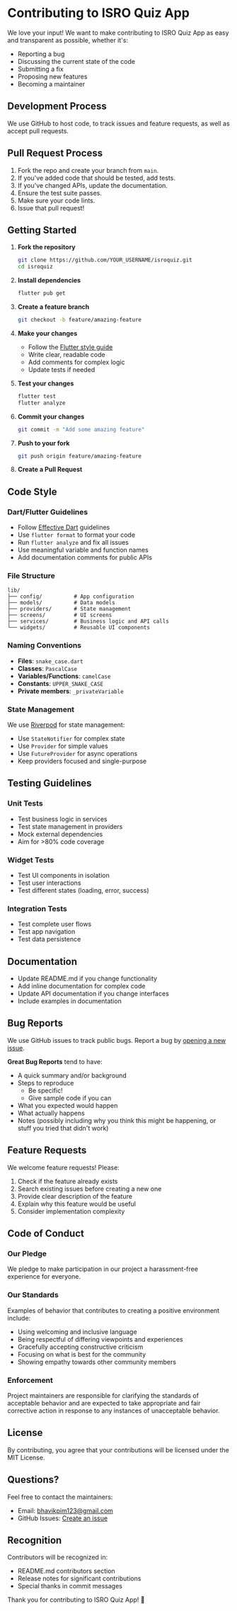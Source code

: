 # Contributing to ISRO Quiz App

We love your input! We want to make contributing to ISRO Quiz App as easy and transparent as possible, whether it's:

- Reporting a bug
- Discussing the current state of the code
- Submitting a fix
- Proposing new features
- Becoming a maintainer

## Development Process

We use GitHub to host code, to track issues and feature requests, as well as accept pull requests.

## Pull Request Process

1. Fork the repo and create your branch from `main`.
2. If you've added code that should be tested, add tests.
3. If you've changed APIs, update the documentation.
4. Ensure the test suite passes.
5. Make sure your code lints.
6. Issue that pull request!

## Getting Started

1. **Fork the repository**
   ```bash
   git clone https://github.com/YOUR_USERNAME/isroquiz.git
   cd isroquiz
   ```

2. **Install dependencies**
   ```bash
   flutter pub get
   ```

3. **Create a feature branch**
   ```bash
   git checkout -b feature/amazing-feature
   ```

4. **Make your changes**
   - Follow the [Flutter style guide](https://github.com/flutter/flutter/wiki/Style-guide-for-Flutter-repo)
   - Write clear, readable code
   - Add comments for complex logic
   - Update tests if needed

5. **Test your changes**
   ```bash
   flutter test
   flutter analyze
   ```

6. **Commit your changes**
   ```bash
   git commit -m "Add some amazing feature"
   ```

7. **Push to your fork**
   ```bash
   git push origin feature/amazing-feature
   ```

8. **Create a Pull Request**

## Code Style

### Dart/Flutter Guidelines

- Follow [Effective Dart](https://dart.dev/guides/language/effective-dart) guidelines
- Use `flutter format` to format your code
- Run `flutter analyze` and fix all issues
- Use meaningful variable and function names
- Add documentation comments for public APIs

### File Structure

```
lib/
├── config/          # App configuration
├── models/          # Data models
├── providers/       # State management
├── screens/         # UI screens
├── services/        # Business logic and API calls
└── widgets/         # Reusable UI components
```

### Naming Conventions

- **Files**: `snake_case.dart`
- **Classes**: `PascalCase`
- **Variables/Functions**: `camelCase`
- **Constants**: `UPPER_SNAKE_CASE`
- **Private members**: `_privateVariable`

### State Management

We use [Riverpod](https://riverpod.dev/) for state management:

- Use `StateNotifier` for complex state
- Use `Provider` for simple values
- Use `FutureProvider` for async operations
- Keep providers focused and single-purpose

## Testing Guidelines

### Unit Tests
- Test business logic in services
- Test state management in providers
- Mock external dependencies
- Aim for >80% code coverage

### Widget Tests
- Test UI components in isolation
- Test user interactions
- Test different states (loading, error, success)

### Integration Tests
- Test complete user flows
- Test app navigation
- Test data persistence

## Documentation

- Update README.md if you change functionality
- Add inline documentation for complex code
- Update API documentation if you change interfaces
- Include examples in documentation

## Bug Reports

We use GitHub issues to track public bugs. Report a bug by [opening a new issue](https://github.com/Bhavikpim123/isroquiz/issues).

**Great Bug Reports** tend to have:

- A quick summary and/or background
- Steps to reproduce
  - Be specific!
  - Give sample code if you can
- What you expected would happen
- What actually happens
- Notes (possibly including why you think this might be happening, or stuff you tried that didn't work)

## Feature Requests

We welcome feature requests! Please:

1. Check if the feature already exists
2. Search existing issues before creating a new one
3. Provide clear description of the feature
4. Explain why this feature would be useful
5. Consider implementation complexity

## Code of Conduct

### Our Pledge

We pledge to make participation in our project a harassment-free experience for everyone.

### Our Standards

Examples of behavior that contributes to creating a positive environment include:

- Using welcoming and inclusive language
- Being respectful of differing viewpoints and experiences
- Gracefully accepting constructive criticism
- Focusing on what is best for the community
- Showing empathy towards other community members

### Enforcement

Project maintainers are responsible for clarifying the standards of acceptable behavior and are expected to take appropriate and fair corrective action in response to any instances of unacceptable behavior.

## License

By contributing, you agree that your contributions will be licensed under the MIT License.

## Questions?

Feel free to contact the maintainers:

- Email: bhavikpim123@gmail.com
- GitHub Issues: [Create an issue](https://github.com/Bhavikpim123/isroquiz/issues)

## Recognition

Contributors will be recognized in:
- README.md contributors section
- Release notes for significant contributions
- Special thanks in commit messages

Thank you for contributing to ISRO Quiz App! 🚀